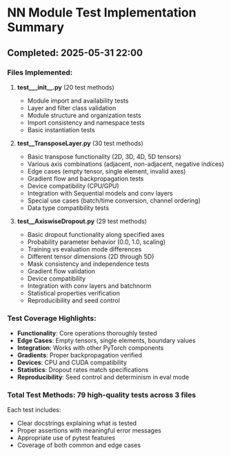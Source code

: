 # NN Module Test Implementation Summary

## Completed: 2025-05-31 22:00

### Files Implemented:

1. **test___init__.py** (20 test methods)
   - Module import and availability tests
   - Layer and filter class validation
   - Module structure and organization tests
   - Import consistency and namespace tests
   - Basic instantiation tests

2. **test__TransposeLayer.py** (30 test methods)
   - Basic transpose functionality (2D, 3D, 4D, 5D tensors)
   - Various axis combinations (adjacent, non-adjacent, negative indices)
   - Edge cases (empty tensor, single element, invalid axes)
   - Gradient flow and backpropagation tests
   - Device compatibility (CPU/GPU)
   - Integration with Sequential models and conv layers
   - Special use cases (batch/time conversion, channel ordering)
   - Data type compatibility tests

3. **test__AxiswiseDropout.py** (29 test methods)
   - Basic dropout functionality along specified axes
   - Probability parameter behavior (0.0, 1.0, scaling)
   - Training vs evaluation mode differences
   - Different tensor dimensions (2D through 5D)
   - Mask consistency and independence tests
   - Gradient flow validation
   - Device compatibility
   - Integration with conv layers and batchnorm
   - Statistical properties verification
   - Reproducibility and seed control

### Test Coverage Highlights:

- **Functionality**: Core operations thoroughly tested
- **Edge Cases**: Empty tensors, single elements, boundary values
- **Integration**: Works with other PyTorch components
- **Gradients**: Proper backpropagation verified
- **Devices**: CPU and CUDA compatibility
- **Statistics**: Dropout rates match specifications
- **Reproducibility**: Seed control and determinism in eval mode

### Total Test Methods: 79 high-quality tests across 3 files

Each test includes:
- Clear docstrings explaining what is tested
- Proper assertions with meaningful error messages
- Appropriate use of pytest features
- Coverage of both common and edge cases